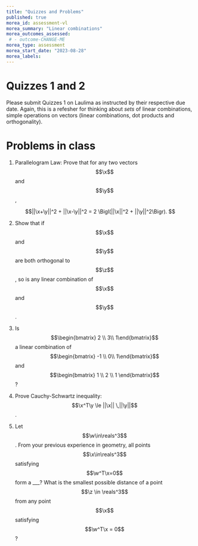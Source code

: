 ```yaml
---
title: "Quizzes and Problems"
published: true
morea_id: assessment-vl
morea_summary: "Linear combinations"
morea_outcomes_assessed:
 # - outcome-CHANGE-ME
morea_type: assessment
morea_start_date: "2023-08-28"
morea_labels:
---
```

# Quizzes 1 and 2

Please submit Quizzes 1 on Laulima as instructed by their respective
due date. Again, this is a refesher for thinking about _sets_ of
linear combinations, simple operations on vectors (linear
combinations, dot products and orthogonality). 

# Problems in class

1. Parallelogram Law: Prove that for any two vectors $$\x$$ and $$\y$$,

$$||\x+\y||^2 + ||\x-\y||^2 = 2 \Bigl(||\x||^2 + ||\y||^2\Bigr). $$

2. Show that if $$\x$$ and $$\y$$ are both orthogonal to $$\z$$, so is any linear combination of $$\x$$ and $$\y$$.

3. Is $$\begin{bmatrix} 2 \\ 3\\ 1\end{bmatrix}$$ a linear combination of 
$$\begin{bmatrix} -1 \\ 0\\ 1\end{bmatrix}$$ and $$\begin{bmatrix} 1 \\ 2 \\ 1 \end{bmatrix}$$?

4. Prove Cauchy-Schwartz inequality: $$\x^T\y \le ||\x|| \,||\y||$$.

5. Let $$\w\in\reals^3$$. From your previous experience in geometry,
all points $$\x\in\reals^3$$ satisfying $$\w^T\x=0$$ form a ___? What
is the smallest possible distance of a point $$\z \in \reals^3$$ from
any point $$\x$$ satisfying $$\w^T\x = 0$$?






